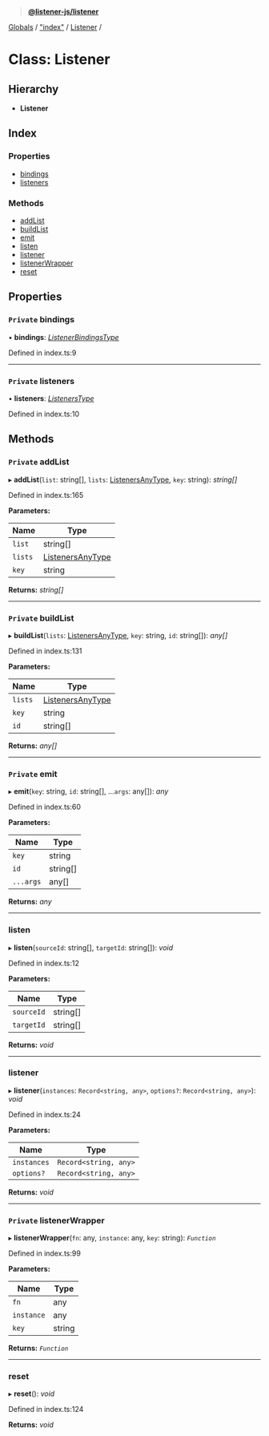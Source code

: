 > **[@listener-js/listener](../README.md)**

[Globals](../globals.md) / ["index"](../modules/_index_.md) / [Listener](_index_.listener.md) /

# Class: Listener

## Hierarchy

* **Listener**

## Index

### Properties

* [bindings](_index_.listener.md#private-bindings)
* [listeners](_index_.listener.md#private-listeners)

### Methods

* [addList](_index_.listener.md#private-addlist)
* [buildList](_index_.listener.md#private-buildlist)
* [emit](_index_.listener.md#private-emit)
* [listen](_index_.listener.md#listen)
* [listener](_index_.listener.md#listener)
* [listenerWrapper](_index_.listener.md#private-listenerwrapper)
* [reset](_index_.listener.md#reset)

## Properties

### `Private` bindings

• **bindings**: *[ListenerBindingsType](../modules/_index_.md#listenerbindingstype)*

Defined in index.ts:9

___

### `Private` listeners

• **listeners**: *[ListenersType](../modules/_index_.md#listenerstype)*

Defined in index.ts:10

## Methods

### `Private` addList

▸ **addList**(`list`: string[], `lists`: [ListenersAnyType](../modules/_index_.md#listenersanytype), `key`: string): *string[]*

Defined in index.ts:165

**Parameters:**

Name | Type |
------ | ------ |
`list` | string[] |
`lists` | [ListenersAnyType](../modules/_index_.md#listenersanytype) |
`key` | string |

**Returns:** *string[]*

___

### `Private` buildList

▸ **buildList**(`lists`: [ListenersAnyType](../modules/_index_.md#listenersanytype), `key`: string, `id`: string[]): *any[]*

Defined in index.ts:131

**Parameters:**

Name | Type |
------ | ------ |
`lists` | [ListenersAnyType](../modules/_index_.md#listenersanytype) |
`key` | string |
`id` | string[] |

**Returns:** *any[]*

___

### `Private` emit

▸ **emit**(`key`: string, `id`: string[], ...`args`: any[]): *any*

Defined in index.ts:60

**Parameters:**

Name | Type |
------ | ------ |
`key` | string |
`id` | string[] |
`...args` | any[] |

**Returns:** *any*

___

###  listen

▸ **listen**(`sourceId`: string[], `targetId`: string[]): *void*

Defined in index.ts:12

**Parameters:**

Name | Type |
------ | ------ |
`sourceId` | string[] |
`targetId` | string[] |

**Returns:** *void*

___

###  listener

▸ **listener**(`instances`: `Record<string, any>`, `options?`: `Record<string, any>`): *void*

Defined in index.ts:24

**Parameters:**

Name | Type |
------ | ------ |
`instances` | `Record<string, any>` |
`options?` | `Record<string, any>` |

**Returns:** *void*

___

### `Private` listenerWrapper

▸ **listenerWrapper**(`fn`: any, `instance`: any, `key`: string): *`Function`*

Defined in index.ts:99

**Parameters:**

Name | Type |
------ | ------ |
`fn` | any |
`instance` | any |
`key` | string |

**Returns:** *`Function`*

___

###  reset

▸ **reset**(): *void*

Defined in index.ts:124

**Returns:** *void*